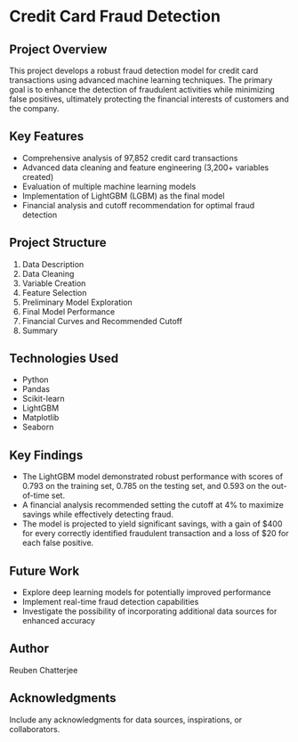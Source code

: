 # Credit Card Fraud Detection

## Project Overview

This project develops a robust fraud detection model for credit card transactions using advanced machine learning techniques. The primary goal is to enhance the detection of fraudulent activities while minimizing false positives, ultimately protecting the financial interests of customers and the company.

## Key Features

- Comprehensive analysis of 97,852 credit card transactions
- Advanced data cleaning and feature engineering (3,200+ variables created)
- Evaluation of multiple machine learning models
- Implementation of LightGBM (LGBM) as the final model
- Financial analysis and cutoff recommendation for optimal fraud detection

## Project Structure

1. Data Description
2. Data Cleaning
3. Variable Creation
4. Feature Selection
5. Preliminary Model Exploration
6. Final Model Performance
7. Financial Curves and Recommended Cutoff
8. Summary

## Technologies Used

- Python
- Pandas
- Scikit-learn
- LightGBM
- Matplotlib
- Seaborn

## Key Findings

- The LightGBM model demonstrated robust performance with scores of 0.793 on the training set, 0.785 on the testing set, and 0.593 on the out-of-time set.
- A financial analysis recommended setting the cutoff at 4% to maximize savings while effectively detecting fraud.
- The model is projected to yield significant savings, with a gain of $400 for every correctly identified fraudulent transaction and a loss of $20 for each false positive.

## Future Work

- Explore deep learning models for potentially improved performance
- Implement real-time fraud detection capabilities
- Investigate the possibility of incorporating additional data sources for enhanced accuracy

## Author

Reuben Chatterjee

## Acknowledgments

Include any acknowledgments for data sources, inspirations, or collaborators.
